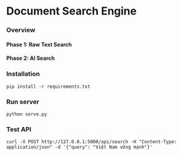 # Document Search Engine

### Overview

#### Phase 1: Raw Text Search

#### Phase 2: AI Search

### Installation

```
pip install -r requirements.txt
```

### Run server

```
python serve.py
```

### Test API

```
curl -X POST http://127.0.0.1:5000/api/search -H "Content-Type: application/json" -d '{"query": "Việt Nam vững mạnh"}'
```